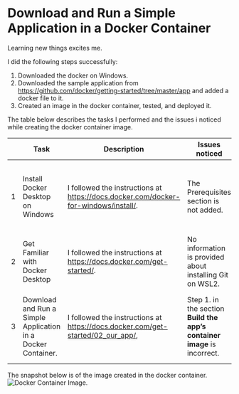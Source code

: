 # Download and Run a Simple Application in a Docker Container
Learning new things excites me.

I did the following steps successfully: 
1. Downloaded the docker on Windows.
2. Downloaded the sample application from https://github.com/docker/getting-started/tree/master/app and added a docker file to it.
3. Created an image in the docker container, tested, and deployed it.

The table below describes the tasks I performed and the issues i noticed while creating the docker container image.  

| | Task | Description | Issues noticed | Comments |
|-|------|--------------|---------------| --------|
|1|Install Docker Desktop on Windows | I followed the instructions at https://docs.docker.com/docker-for-windows/install/. | The Prerequisites section is not added. | Sound knowledge of Linux is required. It should be listed in the section "Prerequisites". |
|2|Get Familiar with Docker Desktop |I followed the instructions at https://docs.docker.com/get-started/.| No information is provided about installing Git on WSL2. | Installed using the command `sudo apt install git`. |
|3|Download and Run a Simple Application in a Docker Container. |  I followed the instructions at https://docs.docker.com/get-started/02_our_app/,| Step 1. in the section **Build the app’s container image** is incorrect. | The correct folder to build the image is the parent folder of the folder in which the docker file is added. |

The snapshot below is of the image created in the docker container.
![Docker Container Image](/Users/user/Pictures/docker.png).

